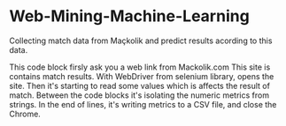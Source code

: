 # Web-Mining-Machine-Learning
Collecting match data from Maçkolik and predict results acording to this data.

This code block firsly ask you a web link from Mackolik.com This site is contains match results. With WebDriver from selenium library, opens the site. Then it's starting to read some values which is affects the result of match. Between the code blocks it's isolating the numeric metrics from strings. In the end of lines, it's writing metrics to a CSV file, and close the Chrome.
